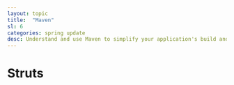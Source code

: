 ```yaml
---
layout: topic
title:  "Maven"
sl: 6
categories: spring update
desc: Understand and use Maven to simplify your application's build and dependency management.
---
```


<h1>Struts</h1>